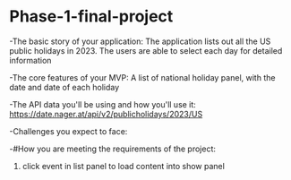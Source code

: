 # Phase-1-final-project

-The basic story of your application:
The application lists out all the US public holidays in 2023. The users are able to select each day for detailed information 

-The core features of your MVP:
A list of national holiday panel, with the date and date of each holiday

-The API data you'll be using and how you'll use it:
https://date.nager.at/api/v2/publicholidays/2023/US

-Challenges you expect to face:

-#How you are meeting the requirements of the project:
1. click event in list panel to load content into show panel
